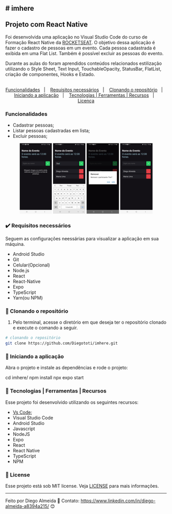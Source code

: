 <h2>
  # imhere 
  <br>
  <br>
  Projeto com React Native
</h2>

  Foi desenvolvida uma aplicação no Visual Studio Code do curso de Formação React Native da [ROCKETSEAT](https://www.rocketseat.com.br/). O objetivo dessa aplicação é fazer o cadastro de pessoas em um evento. Cada pessoa cadastrada é exibida em uma Flat List. Também é possível excluir as pessoas do evento.
  
  Durante as aulas do foram aprendidos conteúdos relacionados estilização utilizando o Style Sheet, Text Input, TouchableOpacity, StatusBar, FlatList, criação de componentes, Hooks e Estado. 
<br>
<br>
<p align="center">
  <a href="#funcionalidades">Funcionalidades</a>&nbsp;&nbsp;&nbsp;|&nbsp;&nbsp;&nbsp;
  <a href="#heavy_check_mark-requisitos-necessários">Requisitos necessários</a>&nbsp;&nbsp;&nbsp;|&nbsp;&nbsp;&nbsp;
  <a href="#arrow_down_small-clonando-o-repositório">Clonando o repositório</a>&nbsp;&nbsp;&nbsp;|&nbsp;&nbsp;&nbsp;
  <a href="#beginner-iniciando-a-aplicação">Iniciando a aplicação</a>&nbsp;&nbsp;&nbsp;|&nbsp;&nbsp;&nbsp;
  <a href="#wrench-tecnologias--ferramentas--recursos">Tecnologias | Ferramentas | Recursos</a>&nbsp;&nbsp;&nbsp;|&nbsp;&nbsp;&nbsp;
  <a href="#memo-license">Licença</a>
</p>


### Funcionalidades

- Cadastrar pessoas;
- Listar pessoas cadastradas em lista;
- Excluir pessoas;

  


 <p align="center">
    <img src="imgs/imhere-home.jpg" width="20%" height="20%" max-width:"50%" >
    <img src="imgs/imhere-add.jpg" width="20%" height="20%" max-width:"50%" >
    <img src="imgs/Screenshot_20240820-190117_Expo Go.jpg" width="20%" height="20%" max-width:"50%" >
    <img src="imgs/imhere-remv.jpg" width="20%" height="20%" max-width:"50%" >
  </p>

### :heavy_check_mark: Requisitos necessários

Seguem as configurações neessárias para visualizar a aplicação em sua máquina.
 
- Android Studio
- Git
- Celular(Opcional)
- Node.js
- React
- React-Native
- Expo
- TypeScript
- Yarn(ou NPM)

### :arrow_down_small: Clonando o repositório
1. Pelo terminal, acesse o diretório em que deseja ter o repositório clonado e execute o comando a seguir.
```bash
# clonando o repositório
git clone https://github.com/Diegototi/imhere.git
```

### :beginner: Iniciando a aplicação
Abra o projeto e instale as dependências e rode o projeto:

cd imhere/
npm install
npx expo start

### :wrench: Tecnologias | Ferramentas | Recursos

Esse projeto foi desenvolvido utilizando os seguintes recursos:

- [Vs Code](https://code.visualstudio.com/download);
- Visual Studio Code
- Android Studio
- Javascript
- NodeJS
- Expo
- React
- React Native
- TypeScript
- NPM

### :memo: License
Esse projeto está sob MIT license. Veja [LICENSE](https://github.com/Diegototi/series-console-app/blob/main/LICENSE) para mais informações.

---

Feito por Diego Almeida :blue_heart: Contato: https://www.linkedin.com/in/diego-almeida-a8394a215/ :blush:

